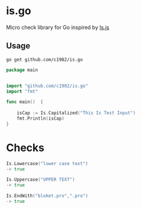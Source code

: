 # is.go
Micro check library for Go inspired by [Is.js](https://github.com/arasatasaygin/is.js)


## Usage

```
go get github.com/c1982/is.go
```

```Go
package main


import "github.com/c1982/is.go"
import "fmt"

func main()  {
	
	isCap := Is.Capitalized("This Is Test Input")
	fmt.Println(isCap)
}
```

Checks
===========

```Go
Is.Lowercase("lower case text")
-> true
```

```Go
Is.Uppercase("UPPER TEXT")
-> true
```

```Go
Is.EndWith("bloket.pro",".pro")
-> true
```
